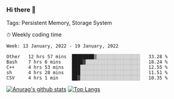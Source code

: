 ### Hi there 👋

Tags: Persistent Memory, Storage System

<!--

[![Anurag's github stats](https://github-readme-stats.vercel.app/api?username=wwyf)](https://github.com/anuraghazra/github-readme-stats)

[![Anurag's github stats](https://github-readme-stats.vercel.app/api?username=wwyf&count_private=true)](https://github.com/anuraghazra/github-readme-stats)


[![Top Langs](https://github-readme-stats.vercel.app/api/top-langs/?username=wwyf&count_private=true&&hide=jupyter%20notebook,html)](https://github.com/anuraghazra/github-readme-stats)



-->


⏱ Weekly coding time

<!--START_SECTION:waka-->
```text
Week: 13 January, 2022 - 19 January, 2022

Other   12 hrs 57 mins  ████████▒░░░░░░░░░░░░░░░░   33.28 % 
Bash    7 hrs 6 mins    ████▓░░░░░░░░░░░░░░░░░░░░   18.24 % 
C++     4 hrs 53 mins   ███░░░░░░░░░░░░░░░░░░░░░░   12.55 % 
sh      4 hrs 28 mins   ███░░░░░░░░░░░░░░░░░░░░░░   11.51 % 
CSV     4 hrs 1 min     ██▓░░░░░░░░░░░░░░░░░░░░░░   10.35 % 
```
<!--END_SECTION:waka-->



[![Anurag's github stats](https://github-readme-stats.vercel.app/api?username=wwyf&count_private=true&show_icons=true&hide_border=true)](https://github.com/anuraghazra/github-readme-stats) [![Top Langs](https://github-readme-stats.vercel.app/api/top-langs/?username=wwyf&count_private=true&hide=jupyter%20notebook,html,OpenEdge%20ABL&langs_count=10&layout=compact&hide_border=true)](https://github.com/anuraghazra/github-readme-stats)

<!--

[![willianrod's wakatime stats](https://github-readme-stats.vercel.app/api/wakatime?username=wwyf)](https://github.com/anuraghazra/github-readme-stats)


-->
